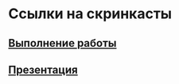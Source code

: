 # Ссылки на скринкасты

## [Выполнение работы](https://youtu.be/S47hx-VVJFg)

## [Презентация](https://youtu.be/oeICpUbjeCU)
